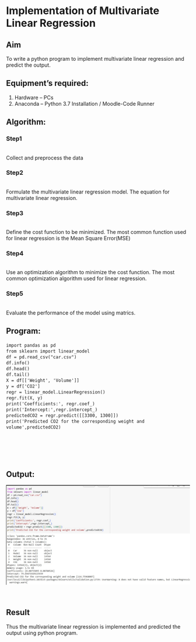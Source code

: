 # Implementation of Multivariate Linear Regression
## Aim
To write a python program to implement multivariate linear regression and predict the output.
## Equipment’s required:
1.	Hardware – PCs
2.	Anaconda – Python 3.7 Installation / Moodle-Code Runner
## Algorithm:
### Step1
<br> Collect and preprocess the data

### Step2
<br> Formulate the multivariate linear regression model. The equation for multivariate linear regression.

### Step3
<br> Define the cost function to be minimized. The most common function used for linear regression is the Mean Square Error(MSE)

### Step4
<br> Use an optimization algorithm to minimize the cost function. The most common optimization algorithm used for linear regression.

### Step5
<br> Evaluate the performance of the model using matrics.

## Program:
```
import pandas as pd
from sklearn import linear_model
df = pd.read_csv("car.csv")
df.info()
df.head()
df.tail()
X = df[['Weight', 'Volume']]
y = df['CO2']
regr = linear_model.LinearRegression()
regr.fit(X, y)
print('Coefficients:', regr.coef_)
print('Intercept:',regr.intercept_)
predictedCO2 = regr.predict([[3300, 1300]])
print('Predicted CO2 for the corresponding weight and volume',predictedCO2)






```
## Output:
![alt text](image.png)



<br>

## Result
Thus the multivariate linear regression is implemented and predicted the output using python program.
